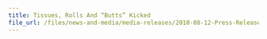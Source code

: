 ```yaml
---
title: Tissues, Rolls And “Butts” Kicked 
file_url: /files/news-and-media/media-releases/2010-08-12-Press-Release.pdf
---
```

